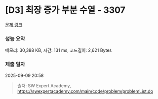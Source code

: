 # [D3] 최장 증가 부분 수열 - 3307 

[문제 링크](https://swexpertacademy.com/main/code/problem/problemDetail.do?contestProbId=AWBOKg-a6l0DFAWr) 

### 성능 요약

메모리: 30,388 KB, 시간: 131 ms, 코드길이: 2,621 Bytes

### 제출 일자

2025-09-09 20:58



> 출처: SW Expert Academy, https://swexpertacademy.com/main/code/problem/problemList.do
